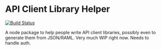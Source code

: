 # API Client Library Helper

[![Build Status](https://travis-ci.org/hughrawlinson/api-client-helper.svg?branch=master)](https://travis-ci.org/hughrawlinson/api-client-helper)

A node package to help people write API client libraries, possibly even to
generate them from JSON/RAML. Very much WIP right now. Needs to handle auth.
